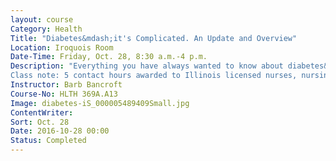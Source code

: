 ```yaml
---
layout: course
Category: Health
Title: "Diabetes&mdash;it's Complicated. An Update and Overview"
Location: Iroquois Room
Date-Time: Friday, Oct. 28, 8:30 a.m.-4 p.m.
Description: "Everything you have always wanted to know about diabetes&mdash;and then some because there's LOTS of new information since the last time you heard a diabetes lecture!! Join Barb Bancroft for an entire day on Type 1 and Type 2 diabetes. Barb will give you the current thinking on the pathophysiology of both Type 1 and Type 2. Instead of the old &quot;triad&quot; of problems in type 2 diabetes, we now have the &quot;ominous eight&quot; underlying problems!  The clinical manifestations will be correlated with the pathophysiology, as will the various classes of drugs used to treat the underlying insulin deficiency and/or insulin resistance. Barb will also discuss the complications of this disease&mdash;including microvascular and macrovascular complications involving all body systems. Lab tests will also be described&mdash;when to do them and how to interpret the results. Therapeutic lifestyle changes will be emphasized for both the prevention and the treatment of the disease.
Class note: 5 contact hours awarded to Illinois licensed nurses, nursing home administrators, occupational therapists, and counselors."
Instructor: Barb Bancroft
Course-No: HLTH 369A.A13
Image: diabetes-iS_000005489409Small.jpg
ContentWriter:
Sort: Oct. 28
Date: 2016-10-28 00:00
Status: Completed
---
```

